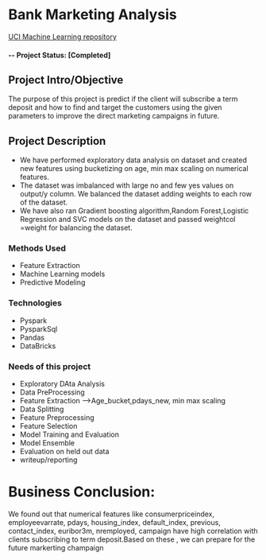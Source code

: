 # Bank Marketing Analysis
[UCI Machine Learning repository](https://archive.ics.uci.edu/ml/datasets/bank+marketing)

#### -- Project Status: [Completed]

## Project Intro/Objective
The purpose of this project is predict if the client will subscribe a term deposit and how to find and target the customers
using the given parameters to improve the direct marketing campaigns in future.

## Project Description
* We have performed exploratory data analysis on dataset and created new features using bucketizing on age, min max scaling on   numerical features.
* The dataset was imbalanced with large no and few yes values on output/y column. We balanced the dataset adding weights to     each row of the dataset.
* We have also ran Gradient boosting algorithm,Random Forest,Logistic Regression and SVC models on the dataset and passed        weightcol =weight for balancing the dataset.

### Methods Used
* Feature Extraction
* Machine Learning models
* Predictive Modeling 


### Technologies
* Pyspark
* PysparkSql
* Pandas
* DataBricks

### Needs of this project
- Exploratory DAta Analysis
- Data PreProcessing 
- Feature Extraction -->Age_bucket,pdays_new, min max scaling
- Data Splitting
- Feature Preprocessing
- Feature Selection
- Model Training and Evaluation
- Model Ensemble
- Evaluation on held out data
- writeup/reporting

# Business Conclusion:
We found out that numerical features like consumerpriceindex, employeevarrate, pdays, housing_index, default_index, previous, contact_index, euribor3m, nremployed, campaign have high correlation with clients subscribing to term deposit.Based on these , we can prepare for the future markerting champaign
